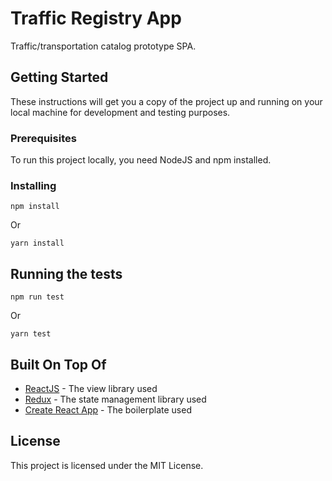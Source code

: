 # Traffic Registry App
Traffic/transportation catalog prototype SPA.

## Getting Started

These instructions will get you a copy of the project up and running on your local machine for development and testing purposes.

### Prerequisites
To run this project locally, you need NodeJS and npm installed.

### Installing


```
npm install
```

Or

```
yarn install
```

## Running the tests
```
npm run test
```
Or
```
yarn test
```

## Built On Top Of

* [ReactJS](https://reactjs.org/docs) - The view library used
* [Redux](https://redux.js.org/) - The state management library used
* [Create React App](https://github.com/facebook/create-react-app) - The boilerplate used

## License

This project is licensed under the MIT License.
